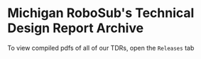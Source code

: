 # Michigan RoboSub's Technical Design Report Archive

To view compiled pdfs of all of our TDRs, open the `Releases` tab
